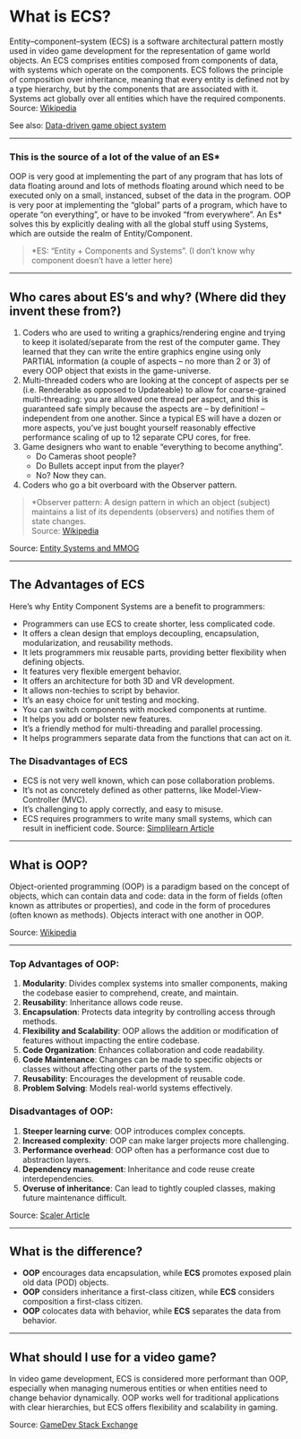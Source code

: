 # What is ECS?

Entity–component–system (ECS) is a software architectural pattern mostly used in video game development for the representation of game world objects. An ECS comprises entities composed from components of data, with systems which operate on the components. ECS follows the principle of composition over inheritance, meaning that every entity is defined not by a type hierarchy, but by the components that are associated with it. Systems act globally over all entities which have the required components.
Source: [Wikipedia](https://en.wikipedia.org/wiki/Entity_component_system)

See also: [Data-driven game object system](https://www.gamedevs.org/uploads/data-driven-game-object-system.pdf)

---

### This is the source of a lot of the value of an ES*
OOP is very good at implementing the part of any program that has lots of data floating around and lots of methods floating around which need to be executed only on a small, instanced, subset of the data in the program. OOP is very poor at implementing the “global” parts of a program, which have to operate “on everything”, or have to be invoked “from everywhere”. An Es* solves this by explicitly dealing with all the global stuff using Systems, which are outside the realm of Entity/Component.
> *ES: “Entity + Components and Systems”. (I don’t know why component doesn’t have a letter here)

---

## Who cares about ES’s and why? (Where did they invent these from?)
1. Coders who are used to writing a graphics/rendering engine and trying to keep it isolated/separate from the rest of the computer game. They learned that they can write the entire graphics engine using only PARTIAL information (a couple of aspects – no more than 2 or 3) of every OOP object that exists in the game-universe.
2. Multi-threaded coders who are looking at the concept of aspects per se (i.e. Renderable as opposed to Updateable) to allow for coarse-grained multi-threading: you are allowed one thread per aspect, and this is guaranteed safe simply because the aspects are – by definition! – independent from one another. Since a typical ES will have a dozen or more aspects, you’ve just bought yourself reasonably effective performance scaling of up to 12 separate CPU cores, for free.
3. Game designers who want to enable “everything to become anything”.
    - Do Cameras shoot people?
    - Do Bullets accept input from the player?
    - No? Now they can.
4. Coders who go a bit overboard with the Observer pattern.
> *Observer pattern: A design pattern in which an object (subject) maintains a list of its dependents (observers) and notifies them of state changes.  
Source: [Wikipedia](https://en.wikipedia.org/wiki/Observer_pattern)

Source: [Entity Systems and MMOG](https://t-machine.org/index.php/2007/11/11/entity-systems-are-the-future-of-mmog-development-part-2/)

---

## The Advantages of ECS
Here’s why Entity Component Systems are a benefit to programmers:
- Programmers can use ECS to create shorter, less complicated code.
- It offers a clean design that employs decoupling, encapsulation, modularization, and reusability methods.
- It lets programmers mix reusable parts, providing better flexibility when defining objects.
- It features very flexible emergent behavior.
- It offers an architecture for both 3D and VR development.
- It allows non-techies to script by behavior.
- It’s an easy choice for unit testing and mocking.
- You can switch components with mocked components at runtime.
- It helps you add or bolster new features.
- It’s a friendly method for multi-threading and parallel processing.
- It helps programmers separate data from the functions that can act on it.

### The Disadvantages of ECS
- ECS is not very well known, which can pose collaboration problems.
- It’s not as concretely defined as other patterns, like Model-View-Controller (MVC).
- It’s challenging to apply correctly, and easy to misuse.
- ECS requires programmers to write many small systems, which can result in inefficient code.
  Source: [Simplilearn Article](https://www.simplilearn.com/entity-component-system-introductory-guide-article)

---

## What is OOP?
Object-oriented programming (OOP) is a paradigm based on the concept of objects, which can contain data and code: data in the form of fields (often known as attributes or properties), and code in the form of procedures (often known as methods). Objects interact with one another in OOP.

Source: [Wikipedia](https://en.wikipedia.org/wiki/Object-oriented_programming)

---

### Top Advantages of OOP:
1. **Modularity**: Divides complex systems into smaller components, making the codebase easier to comprehend, create, and maintain.
2. **Reusability**: Inheritance allows code reuse.
3. **Encapsulation**: Protects data integrity by controlling access through methods.
4. **Flexibility and Scalability**: OOP allows the addition or modification of features without impacting the entire codebase.
5. **Code Organization**: Enhances collaboration and code readability.
6. **Code Maintenance**: Changes can be made to specific objects or classes without affecting other parts of the system.
7. **Reusability**: Encourages the development of reusable code.
8. **Problem Solving**: Models real-world systems effectively.

### Disadvantages of OOP:
1. **Steeper learning curve**: OOP introduces complex concepts.
2. **Increased complexity**: OOP can make larger projects more challenging.
3. **Performance overhead**: OOP often has a performance cost due to abstraction layers.
4. **Dependency management**: Inheritance and code reuse create interdependencies.
5. **Overuse of inheritance**: Can lead to tightly coupled classes, making future maintenance difficult.

Source: [Scaler Article](https://www.scaler.com/topics/oops-advantages/)

---

## What is the difference?
- **OOP** encourages data encapsulation, while **ECS** promotes exposed plain old data (POD) objects.
- **OOP** considers inheritance a first-class citizen, while **ECS** considers composition a first-class citizen.
- **OOP** colocates data with behavior, while **ECS** separates the data from behavior.

---

## What should I use for a video game?
In video game development, ECS is considered more performant than OOP, especially when managing numerous entities or when entities need to change behavior dynamically. OOP works well for traditional applications with clear hierarchies, but ECS offers flexibility and scalability in gaming.

Source: [GameDev Stack Exchange](https://gamedev.stackexchange.com/questions/200076/i-dont-get-why-ecs-is-considered-more-performant-than-oop)